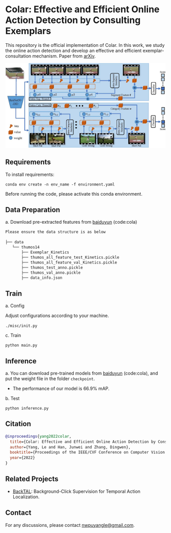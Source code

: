 # Colar: Effective and Efficient Online Action Detection by Consulting Exemplars

This repository is the official implementation of Colar. In this work, we study the online action detection and develop an effective and efficient exemplar-consultation mechanism. Paper from [arXiv](https://arxiv.org/abs/2203.01057).

![Illustrating the architecture of the proposed I2Sim](framework.jpg)


## Requirements

To install requirements:

```setup
conda env create -n env_name -f environment.yaml
```

Before running the code, please activate this conda environment.
## Data Preparation

a. Download pre-extracted features from [baiduyun](https://pan.baidu.com/s/1U6G4h9JsSUXRUl7I79jEDg) (code:cola)

~~~~
Please ensure the data structure is as below

├── data
   └── thumos14
       ├── Exemplar_Kinetics
       ├── thumos_all_feature_test_Kinetics.pickle
       ├── thumos_all_feature_val_Kinetics.pickle
       ├── thumos_test_anno.pickle
       ├── thumos_val_anno.pickle
       ├── data_info.json
~~~~

## Train 

a. Config

Adjust configurations according to your machine.

`./misc/init.py`

c. Train

```train
python main.py
```
## Inference

a. You can download pre-trained models from [baiduyun](https://pan.baidu.com/s/1U6G4h9JsSUXRUl7I79jEDg) (code:cola), and put the weight file in the folder `checkpoint`.

- The performance of our model is 66.9% mAP.

b. Test

```eval
python inference.py
```


## Citation

```BibTeX
@inproceedings{yang2022colar,
  title={Colar: Effective and Efficient Online Action Detection by Consulting Exemplars},
  author={Yang, Le and Han, Junwei and Zhang, Dingwen},
  booktitle={Proceedings of the IEEE/CVF Conference on Computer Vision and Pattern Recognition},
  year={2022}
}
```

## Related Projects
- [BackTAL](https://github.com/VividLe/BackTAL): Background-Click Supervision for Temporal Action Localization.

## Contact
For any discussions, please contact [nwpuyangle@gmail.com](mailto:nwpuyangle@gmail.com).
